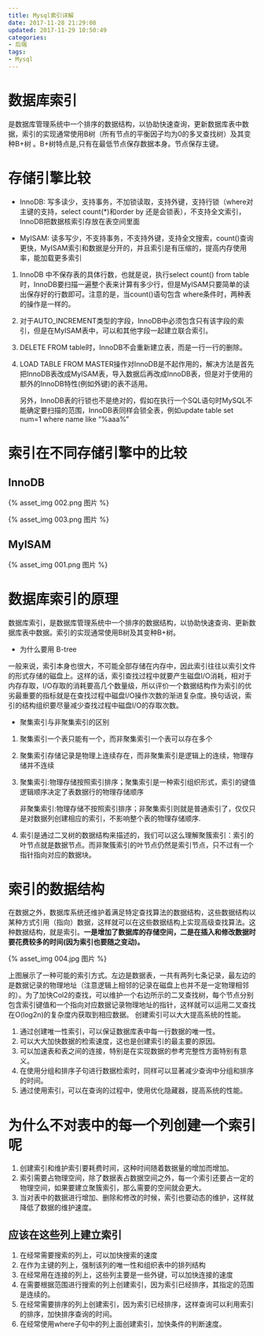 ```yaml
---
title: Mysql索引详解
date: 2017-11-28 21:29:08
updated: 2017-11-29 10:50:49
categories: 
- 后端
tags:
- Mysql
---
```


# 数据库索引

是数据库管理系统中一个排序的数据结构，以协助快速查询，更新数据库表中数据，索引的实现通常使用B树（所有节点的平衡因子均为0的多叉查找树）及其变种B+树 。B+树特点是,只有在最低节点保存数据本身。节点保存主键。

# 存储引擎比较

- InnoDB: 写多读少，支持事务，不加锁读取，支持外键，支持行锁（where对主键的支持，select count(*)和order by 还是会锁表），不支持全文索引，InnoDB把数据核索引存放在表空间里面

- MyISAM: 读多写少，不支持事务，不支持外键，支持全文搜索，count()查询更快，MyISAM索引和数据是分开的，并且索引是有压缩的，提高内存使用率，能加载更多索引

1. InnoDB 中不保存表的具体行数，也就是说，执行select count() from table时，InnoDB要扫描一遍整个表来计算有多少行，但是MyISAM只要简单的读出保存好的行数即可。注意的是，当count()语句包含 where条件时，两种表的操作是一样的。
2. 对于AUTO_INCREMENT类型的字段，InnoDB中必须包含只有该字段的索引，但是在MyISAM表中，可以和其他字段一起建立联合索引。
3. DELETE FROM table时，InnoDB不会重新建立表，而是一行一行的删除。
4. LOAD TABLE FROM MASTER操作对InnoDB是不起作用的，解决方法是首先把InnoDB表改成MyISAM表，导入数据后再改成InnoDB表，但是对于使用的额外的InnoDB特性(例如外键)的表不适用。

    另外，InnoDB表的行锁也不是绝对的，假如在执行一个SQL语句时MySQL不能确定要扫描的范围，InnoDB表同样会锁全表，例如update table set num=1 where name like “%aaa%”


# 索引在不同存储引擎中的比较

## InnoDB

{% asset_img 002.png 图片 %}

{% asset_img 003.png 图片 %}

## MyISAM

{% asset_img 001.png 图片 %}

# 数据库索引的原理

数据库索引，是数据库管理系统中一个排序的数据结构，以协助快速查询、更新数据库表中数据。索引的实现通常使用B树及其变种B+树。

* 为什么要用 B-tree

一般来说，索引本身也很大，不可能全部存储在内存中，因此索引往往以索引文件的形式存储的磁盘上。这样的话，索引查找过程中就要产生磁盘I/O消耗，相对于内存存取，I/O存取的消耗要高几个数量级，所以评价一个数据结构作为索引的优劣最重要的指标就是在查找过程中磁盘I/O操作次数的渐进复杂度。换句话说，索引的结构组织要尽量减少查找过程中磁盘I/O的存取次数。
* 聚集索引与非聚集索引的区别

1. 聚集索引一个表只能有一个，而非聚集索引一个表可以存在多个
2. 聚集索引存储记录是物理上连续存在，而非聚集索引是逻辑上的连续，物理存储并不连续
3. 聚集索引:物理存储按照索引排序；聚集索引是一种索引组织形式，索引的键值逻辑顺序决定了表数据行的物理存储顺序

   非聚集索引:物理存储不按照索引排序；非聚集索引则就是普通索引了，仅仅只是对数据列创建相应的索引，不影响整个表的物理存储顺序.

4. 索引是通过二叉树的数据结构来描述的，我们可以这么理解聚簇索引：索引的叶节点就是数据节点。而非聚簇索引的叶节点仍然是索引节点，只不过有一个指针指向对应的数据块。

# 索引的数据结构

在数据之外，数据库系统还维护着满足特定查找算法的数据结构，这些数据结构以某种方式引用（指向）数据，这样就可以在这些数据结构上实现高级查找算法。这种数据结构，就是索引。**一是增加了数据库的存储空间，二是在插入和修改数据时要花费较多的时间(因为索引也要随之变动)。**

{% asset_img 004.jpg 图片 %}

上图展示了一种可能的索引方式。左边是数据表，一共有两列七条记录，最左边的是数据记录的物理地址（注意逻辑上相邻的记录在磁盘上也并不是一定物理相邻的）。为了加快Col2的查找，可以维护一个右边所示的二叉查找树，每个节点分别包含索引键值和一个指向对应数据记录物理地址的指针，这样就可以运用二叉查找在O(log2n)的复杂度内获取到相应数据。
创建索引可以大大提高系统的性能。

1. 通过创建唯一性索引，可以保证数据库表中每一行数据的唯一性。
2. 可以大大加快数据的检索速度，这也是创建索引的最主要的原因。
3. 可以加速表和表之间的连接，特别是在实现数据的参考完整性方面特别有意义。
4. 在使用分组和排序子句进行数据检索时，同样可以显著减少查询中分组和排序的时间。
5. 通过使用索引，可以在查询的过程中，使用优化隐藏器，提高系统的性能。

# 为什么不对表中的每一个列创建一个索引呢

1. 创建索引和维护索引要耗费时间，这种时间随着数据量的增加而增加。
2. 索引需要占物理空间，除了数据表占数据空间之外，每一个索引还要占一定的物理空间，如果要建立聚簇索引，那么需要的空间就会更大。
3. 当对表中的数据进行增加、删除和修改的时候，索引也要动态的维护，这样就降低了数据的维护速度。

## 应该在这些列上建立索引

1. 在经常需要搜索的列上，可以加快搜索的速度
2. 在作为主键的列上，强制该列的唯一性和组织表中的排列结构
3. 在经常用在连接的列上，这些列主要是一些外键，可以加快连接的速度
4. 在需要根据范围进行搜索的列上创建索引，因为索引已经排序，其指定的范围是连续的。
5. 在经常需要排序的列上创建索引，因为索引已经排序，这样查询可以利用索引的排序，加快排序查询的时间。
6. 在经常使用where子句中的列上面创建索引，加快条件的判断速度。